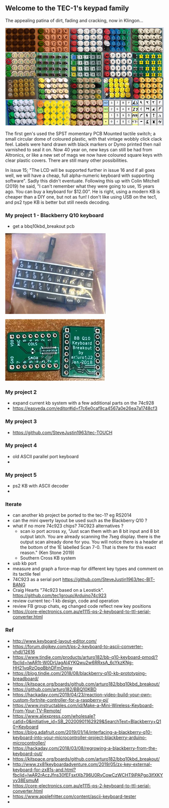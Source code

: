 ## Welcome to the TEC-1's keypad family

The appealing patina of dirt, fading and cracking, now in Klingon...

![](https://github.com/SteveJustin1963/tec-KB/blob/master/pics/kb-fun2.png) 

The first gen's used the SPST momentary PCB Mounted tactile switch; a small circular dome of coloured plastic, with that vintage wobbly click clack feel. Labels were hand drawn with black markers or Dymo printed then nail varnished to seal it on. Now 40 year on, new keys can still be had from Altronics, or like a new set of mags we now have coloured square keys with clear plastic covers. There are still many other possibilities. 

In issue 15; "The LCD will be supported further in issue 16 and if all goes well, we will have a cheap, full alpha-numeric keyboard with supporting software". Sadly this didn't eventuate. Following this up with Colin Mitchell (2019) he said, "I can't remember what they were going to use, 15 years ago. You can buy a keyboard for $12.00". He is right, using a modern KB is cheaper than a DIY one, but not as fun! I don't like using USB on the tec1, and ps2 type KB is better but still needs decoding.  

 

### My project 1 - Blackberry Q10 keyboard 
- get a bbq10kbd_breakout pcb

![](https://github.com/SteveJustin1963/tec-KB/blob/master/pics/120093001_2804585019774865_2639766788032736065_n2.jpg)

![](https://github.com/SteveJustin1963/tec-KB/blob/master/pics/9_11_29a2.png)

### My project 2
- expand current kb system with a few additional parts on the 74c928 
- https://easyeda.com/editor#id=f7c6e0caf9ca4567a0e26ea7a1748cf3

### My project 3

- https://github.com/SteveJustin1963/tec-TOUCH


### My project 4 
- old ASCII parallel port keyboard
- 

### My project 5 
- ps2 KB with ASCII decoder
- 


### Iterate
- can another kb project be ported to the tec-1? eg RS2014 
- can the mini qwerty layout be used such as the Blackberry Q10 ?
- what if no more 74c923 chips? 74C923 alternatives ? 
  - scan io port across xy, "Just scan them with an 8 bit input and 8 bit output latch. You are already scanning the 7seg display. there is the output scan already done for you. You will notice there is a header at the bottom of the 1E labelled Scan 7-0. That is there for this exact reason." (Ken Stone 2019)
  - Southern Cross KB system
- usb kb port
- measure and graph a force-map for different key types and comment on its tactile feel
- 74C923 as a serial port https://github.com/SteveJustin1963/tec-BIT-BANG
- Craig Hearts "74c923 based on a Leostick". https://github.com/tec1group/Arduino74c923
- review current tec-1 kb design, code and operation
- review FB group chats, eg changed code reflect new key positions 
- https://core-electronics.com.au/e1115-ps-2-keyboard-to-ttl-serial-converter.html


### Ref
- http://www.keyboard-layout-editor.com/
- https://forum.digikey.com/t/ps-2-keyboard-to-ascii-converter-vhdl/12616
- https://www.tindie.com/products/arturo182/bb-q10-keyboard-pmod/?fbclid=IwAR1t-W0DrUagAI4YKQwu2w6RRxsA_6cYkzKNg-HH21vqRzOpqBbhDFmOmjw
- https://blog.tindie.com/2018/08/blackberry-q10-kb-prototyping-breadboard/
- https://kitspace.org/boards/github.com/arturo182/bbq10kbd_breakout/
- https://github.com/arturo182/BBQ10KBD
- https://hackaday.com/2019/04/23/reaction-video-build-your-own-custom-fortnite-controller-for-a-raspberry-pi/
- https://www.instructables.com/id/Make-a-Mini-Wireless-Keyboard-From-Your-TV-Remote/
- https://www.aliexpress.com/wholesale?catId=0&initiative_id=SB_20200901162929&SearchText=Blackberry+Q10+Keyboard
- https://blog.adafruit.com/2019/01/14/interfacing-a-blackberry-q10-keyboard-into-your-microcontroller-project-blackberry-arduino-microcontroller/
- https://hackaday.com/2018/03/08/regrowing-a-blackberry-from-the-keyboard-out/
- https://kitspace.org/boards/github.com/arturo182/bbq10kbd_breakout/
- http://www.zx81keyboardadventure.com/2019/05/zx-key-external-keyboard-for-zx81s-and.html?fbclid=IwAR2rAczJfns30fEFsxtXb796U0RyCowCzWCHT9iPAPgo3lfXKYyy38EsmuM
- https://core-electronics.com.au/e1115-ps-2-keyboard-to-ttl-serial-converter.html
- https://www.applefritter.com/content/ascii-keyboard-tester
- 








